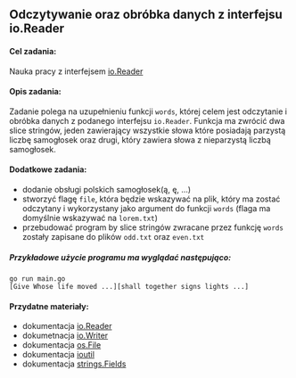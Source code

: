## Odczytywanie oraz obróbka danych z interfejsu io.Reader
 
#### Cel zadania: 
  Nauka pracy z interfejsem [io.Reader](https://golang.org/pkg/io/#Reader)

#### Opis zadania:
  Zadanie polega na uzupełnieniu funkcji `words`, której celem jest odczytanie i obróbka danych z podanego interfejsu `io.Reader`. 
  Funkcja ma zwrócić dwa slice stringów, jeden zawierający wszystkie słowa które posiadają parzystą liczbę samogłosek oraz drugi, który zawiera słowa z nieparzystą liczbą samogłosek.

#### Dodatkowe zadania:
  - dodanie obsługi polskich samogłosek(ą, ę, ...)
  - stworzyć flagę `file`, która będzie wskazywać na plik, który ma zostać odczytany i wykorzystany jako argument do funkcji `words` (flaga ma domyślnie wskazywać na `lorem.txt`)
  - przebudować program by slice stringów zwracane przez funkcję `words` zostały zapisane do plików `odd.txt` oraz `even.txt`

##### Przykładowe użycie programu ma wyglądać następująco:
  ```
  go run main.go
  [Give Whose life moved ...][shall together signs lights ...]
  ```

#### Przydatne materiały:
  - dokumentacja [io.Reader](https://golang.org/pkg/io/#Reader)
  - dokumetnacja [io.Writer](https://golang.org/pkg/io/#Writer)
  - dokumentacja [os.File](https://golang.org/pkg/os/#File)
  - dokumentacja [ioutil](https://golang.org/pkg/io/ioutil/)
  - dokumentacja [strings.Fields](https://golang.org/pkg/strings/#Fields)
